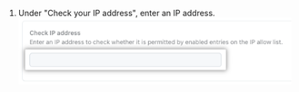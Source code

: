1. Under "Check your IP address", enter an IP address.
   ![Screenshot of the "Check IP address" text field](/assets/images/help/security/check-ip-address.png)
